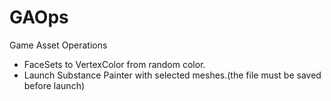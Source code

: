# GAOps

Game Asset Operations

- FaceSets to VertexColor from random color.
- Launch Substance Painter with selected meshes.(the file must be saved before launch)
